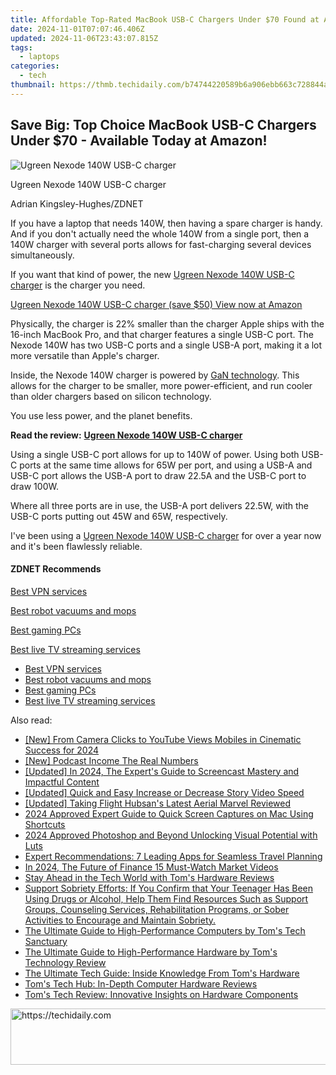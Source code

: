 ```yaml
---
title: Affordable Top-Rated MacBook USB-C Chargers Under $70 Found at Amazon - Insights From ZDNet
date: 2024-11-01T07:07:46.406Z
updated: 2024-11-06T23:43:07.815Z
tags:
  - laptops
categories:
  - tech
thumbnail: https://thmb.techidaily.com/b74744220589b6a906ebb663c728844a6da00413ed53ac60e0a2a79854afed11.jpg
---
```


## Save Big: Top Choice MacBook USB-C Chargers Under $70 - Available Today at Amazon!

![Ugreen Nexode 140W USB-C charger](https://www.zdnet.com/a/img/resize/aa5f75c49744e839d3279c703308c27b82f33f53/2022/09/26/be61360f-fc86-4f87-8ce5-599f83afcfb1/img-8648.jpg?auto=webp&width=1280)

Ugreen Nexode 140W USB-C charger

Adrian Kingsley-Hughes/ZDNET

If you have a laptop that needs 140W, then having a spare charger is handy. And if you don't actually need the whole 140W from a single port, then a 140W charger with several ports allows for fast-charging several devices simultaneously.

If you want that kind of power, the new [Ugreen Nexode 140W USB-C charger](https://buy.geni.us/Proxy.ashx?TSID=368250&GR%5FURL=https%3A%2F%2Fwww.amazon.com%2FUGREEN-Charger-Nexode-Compatible-MacBook%2Fdp%2FB0B129DM9T%2F%3Ftag%3Dzd-buy-button-20%26ascsubtag%3D%5F%5FCOM%5FCLICK%5FID%5F%5F%7Cc70e87fd-1c93-4cfb-a463-f770382a48b1%7Cdtp&dtb=1) is the charger you need.

[Ugreen Nexode 140W USB-C charger (save $50) View now at Amazon](https://buy.geni.us/Proxy.ashx?TSID=368250&GR%5FURL=https%3A%2F%2Fwww.amazon.com%2FUGREEN-Charger-Nexode-Compatible-MacBook%2Fdp%2FB0B129DM9T%2F%3Ftag%3Dzd-buy-button-20%26ascsubtag%3D%5F%5FCOM%5FCLICK%5FID%5F%5F%7Cc70e87fd-1c93-4cfb-a463-f770382a48b1%7Cdtp&dtb=1)

Physically, the charger is 22% smaller than the charger Apple ships with the 16-inch MacBook Pro, and that charger features a single USB-C port. The Nexode 140W has two USB-C ports and a single USB-A port, making it a lot more versatile than Apple's charger.

Inside, the Nexode 140W charger is powered by [GaN technology](https://www.zdnet.com/article/what-is-gallium-nitride-gan-next-generation-charging-technology/). This allows for the charger to be smaller, more power-efficient, and run cooler than older chargers based on silicon technology. 

You use less power, and the planet benefits.

**Read the review:** **[Ugreen Nexode 140W USB-C charger](https://www.zdnet.com/home-and-office/this-powerful-140w-usb-c-charger-is-smaller-than-apples-and-has-three-ports/)**

Using a single USB-C port allows for up to 140W of power. Using both USB-C ports at the same time allows for 65W per port, and using a USB-A and USB-C port allows the USB-A port to draw 22.5A and the USB-C port to draw 100W.

Where all three ports are in use, the USB-A port delivers 22.5W, with the USB-C ports putting out 45W and 65W, respectively.

I've been using a [Ugreen Nexode 140W USB-C charger](https://buy.geni.us/Proxy.ashx?TSID=368250&GR%5FURL=https%3A%2F%2Fwww.amazon.com%2FUGREEN-Charger-Nexode-Compatible-MacBook%2Fdp%2FB0B129DM9T%2F%3Ftag%3Dzd-buy-button-20%26ascsubtag%3D%5F%5FCOM%5FCLICK%5FID%5F%5F%7Cc70e87fd-1c93-4cfb-a463-f770382a48b1%7Cdtp&dtb=1) for over a year now and it's been flawlessly reliable.

#### **ZDNET** Recommends

[Best VPN services](https://www.zdnet.com/article/best-vpn/ "Best VPN services")

[Best robot vacuums and mops](https://www.zdnet.com/article/best-robot-vacuum-mop/ "Best robot vacuums and mops")

[Best gaming PCs](https://www.zdnet.com/article/best-gaming-pc/ "Best gaming PCs")

[Best live TV streaming services](https://www.zdnet.com/article/best-live-tv-streaming-service/ "Best live TV streaming services")

* [Best VPN services](https://www.zdnet.com/article/best-vpn/ "Best VPN services")
* [Best robot vacuums and mops](https://www.zdnet.com/article/best-robot-vacuum-mop/ "Best robot vacuums and mops")
* [Best gaming PCs](https://www.zdnet.com/article/best-gaming-pc/ "Best gaming PCs")
* [Best live TV streaming services](https://www.zdnet.com/article/best-live-tv-streaming-service/ "Best live TV streaming services")

<ins class="adsbygoogle"
     style="display:block"
     data-ad-format="autorelaxed"
     data-ad-client="ca-pub-7571918770474297"
     data-ad-slot="1223367746"></ins>

<ins class="adsbygoogle"
     style="display:block"
     data-ad-client="ca-pub-7571918770474297"
     data-ad-slot="8358498916"
     data-ad-format="auto"
     data-full-width-responsive="true"></ins>

<span class="atpl-alsoreadstyle">Also read:</span>
<div><ul>
<li><a href="https://youtube-webster.techidaily.com/rom-camera-clicks-to-youtube-views-mobiles-in-cinematic-success-for-2024/"><u>[New] From Camera Clicks to YouTube Views Mobiles in Cinematic Success for 2024</u></a></li>
<li><a href="https://extra-guidance.techidaily.com/new-podcast-income-the-real-numbers/"><u>[New] Podcast Income The Real Numbers</u></a></li>
<li><a href="https://video-screen-grab.techidaily.com/updated-in-2024-the-experts-guide-to-screencast-mastery-and-impactful-content/"><u>[Updated] In 2024, The Expert's Guide to Screencast Mastery and Impactful Content</u></a></li>
<li><a href="https://extra-skills.techidaily.com/updated-quick-and-easy-increase-or-decrease-story-video-speed/"><u>[Updated] Quick and Easy Increase or Decrease Story Video Speed</u></a></li>
<li><a href="https://some-approaches.techidaily.com/updated-taking-flight-hubsans-latest-aerial-marvel-reviewed/"><u>[Updated] Taking Flight Hubsan's Latest Aerial Marvel Reviewed</u></a></li>
<li><a href="https://digital-screen-recording.techidaily.com/2024-approved-expert-guide-to-quick-screen-captures-on-mac-using-shortcuts/"><u>2024 Approved Expert Guide to Quick Screen Captures on Mac Using Shortcuts</u></a></li>
<li><a href="https://extra-support.techidaily.com/2024-approved-photoshop-and-beyond-unlocking-visual-potential-with-luts/"><u>2024 Approved Photoshop and Beyond Unlocking Visual Potential with Luts</u></a></li>
<li><a href="https://techno-recovery.techidaily.com/expert-recommendations-7-leading-apps-for-seamless-travel-planning/"><u>Expert Recommendations: 7 Leading Apps for Seamless Travel Planning</u></a></li>
<li><a href="https://youtube-blog.techidaily.com/24-the-future-of-finance-15-must-watch-market-videos/"><u>In 2024, The Future of Finance 15 Must-Watch Market Videos</u></a></li>
<li><a href="https://hardware-reviews.techidaily.com/stay-ahead-in-the-tech-world-with-toms-hardware-reviews/"><u>Stay Ahead in the Tech World with Tom's Hardware Reviews</u></a></li>
<li><a href="https://hardware-reviews.techidaily.com/support-sobriety-efforts-if-you-confirm-that-your-teenager-has-been-using-drugs-or-alcohol-help-them-find-resources-such-as-support-groups-counseling-servic85/"><u>Support Sobriety Efforts: If You Confirm that Your Teenager Has Been Using Drugs or Alcohol, Help Them Find Resources Such as Support Groups, Counseling Services, Rehabilitation Programs, or Sober Activities to Encourage and Maintain Sobriety.</u></a></li>
<li><a href="https://hardware-reviews.techidaily.com/the-ultimate-guide-to-high-performance-computers-by-toms-tech-sanctuary/"><u>The Ultimate Guide to High-Performance Computers by Tom's Tech Sanctuary</u></a></li>
<li><a href="https://hardware-reviews.techidaily.com/the-ultimate-guide-to-high-performance-hardware-by-toms-technology-review/"><u>The Ultimate Guide to High-Performance Hardware by Tom's Technology Review</u></a></li>
<li><a href="https://hardware-reviews.techidaily.com/the-ultimate-tech-guide-inside-knowledge-from-toms-hardware/"><u>The Ultimate Tech Guide: Inside Knowledge From Tom's Hardware</u></a></li>
<li><a href="https://hardware-reviews.techidaily.com/toms-tech-hub-in-depth-computer-hardware-reviews-t17238628805697/"><u>Tom's Tech Hub: In-Depth Computer Hardware Reviews</u></a></li>
<li><a href="https://hardware-reviews.techidaily.com/toms-tech-review-innovative-insights-on-hardware-components/"><u>Tom's Tech Review: Innovative Insights on Hardware Components</u></a></li>
</ul></div>

<!-- affiliate ads begin -->
<a href="https://laganoo.pxf.io/c/5597632/1484944/16446" target="_top" id="1484944">
  <img src="//a.impactradius-go.com/display-ad/16446-1484944" border="0" alt="https://techidaily.com" width="728" height="90"/>
</a>
<img height="0" width="0" src="https://laganoo.pxf.io/i/5597632/1484944/16446" style="position:absolute;visibility:hidden;" border="0" />
<!-- affiliate ads end -->

